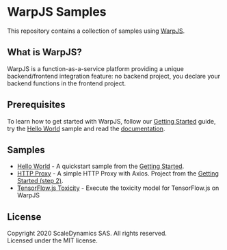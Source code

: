 # WarpJS Samples

This repository contains a collection of samples using [WarpJS](https://warpjs.com).

## What is WarpJS?

WarpJS is a function-as-a-service platform providing a unique backend/frontend integration feature: no backend project, you declare your backend functions in the frontend project.

## Prerequisites

To learn how to get started with WarpJS, follow our [Getting Started](https://warpjs.dev/docs/getting-started) guide, try the [Hello World](./hello-world) sample and read the [documentation](https://warpjs.dev).

## Samples

- [Hello World](./hello-world) - A quickstart sample from the [Getting Started](https://warpjs.dev/docs/getting-started).
- [HTTP Proxy](./http-proxy) - A simple HTTP Proxy with Axios. Project from the [Getting Started (step 2)](https://warpjs.dev/docs/nodejs-modules).
- [TensorFlow.js Toxicity](./tensorflowjs-toxicity) - Execute the toxicity model for TensorFlow.js on WarpJS

## License

Copyright 2020 ScaleDynamics SAS. All rights reserved.  
Licensed under the MIT license.
